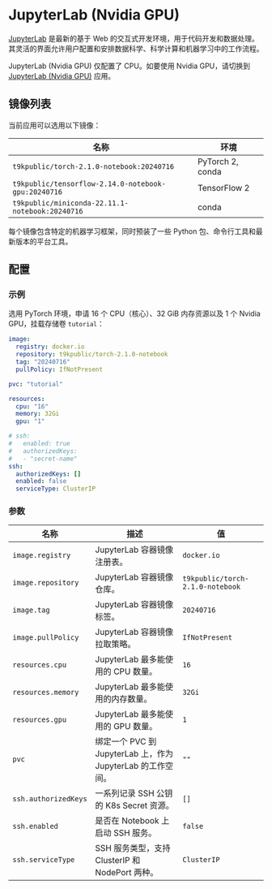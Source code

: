 # JupyterLab (Nvidia GPU)

[JupyterLab](https://github.com/jupyterlab/jupyterlab) 是最新的基于 Web 的交互式开发环境，用于代码开发和数据处理。其灵活的界面允许用户配置和安排数据科学、科学计算和机器学习中的工作流程。

JupyterLab (Nvidia GPU) 仅配置了 CPU。如要使用 Nvidia GPU，请切换到 [JupyterLab (Nvidia GPU)]() 应用。

## 镜像列表

当前应用可以选用以下镜像：

| 名称                                                | 环境             |
| --------------------------------------------------- | ---------------- |
| `t9kpublic/torch-2.1.0-notebook:20240716`           | PyTorch 2, conda |
| `t9kpublic/tensorflow-2.14.0-notebook-gpu:20240716` | TensorFlow 2     |
| `t9kpublic/miniconda-22.11.1-notebook:20240716`     | conda            |

每个镜像包含特定的机器学习框架，同时预装了一些 Python 包、命令行工具和最新版本的平台工具。

## 配置

### 示例

选用 PyTorch 环境，申请 16 个 CPU（核心）、32 GiB 内存资源以及 1 个 Nvidia GPU，挂载存储卷 `tutorial`：

```yaml
image:
  registry: docker.io
  repository: t9kpublic/torch-2.1.0-notebook
  tag: "20240716"
  pullPolicy: IfNotPresent

pvc: "tutorial"

resources:
  cpu: "16"
  memory: 32Gi
  gpu: "1"

# ssh:
#   enabled: true
#   authorizedKeys:
#   - "secret-name"
ssh:
  authorizedKeys: []
  enabled: false
  serviceType: ClusterIP
```

### 参数

| 名称                 | 描述                                                        | 值                               |
| -------------------- | ----------------------------------------------------------- | -------------------------------- |
| `image.registry`     | JupyterLab 容器镜像注册表。                                 | `docker.io`                      |
| `image.repository`   | JupyterLab 容器镜像仓库。                                   | `t9kpublic/torch-2.1.0-notebook` |
| `image.tag`          | JupyterLab 容器镜像标签。                                   | `20240716`                       |
| `image.pullPolicy`   | JupyterLab 容器镜像拉取策略。                               | `IfNotPresent`                   |
| `resources.cpu`      | JupyterLab 最多能使用的 CPU 数量。                          | `16`                             |
| `resources.memory`   | JupyterLab 最多能使用的内存数量。                           | `32Gi`                           |
| `resources.gpu`      | JupyterLab 最多能使用的 GPU 数量。                          | `1`                              |
| `pvc`                | 绑定一个 PVC 到 JupyterLab 上，作为 JupyterLab 的工作空间。 | `""`                             |
| `ssh.authorizedKeys` | 一系列记录 SSH 公钥的 K8s Secret 资源。                     | `[]`                             |
| `ssh.enabled`        | 是否在 Notebook 上启动 SSH 服务。                           | `false`                          |
| `ssh.serviceType`    | SSH 服务类型，支持 ClusterIP 和 NodePort 两种。             | `ClusterIP`                      |
